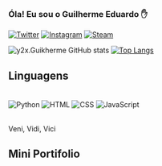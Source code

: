 ### Óla! Eu sou o Guilherme Eduardo ✋
[![Twitter](https://img.shields.io/badge/Twitter-1DA1F2?style=for-the-badge&logo=twitter&logoColor=white)](https://twitter.com/YxxGuilherme)
[![Instagram](https://img.shields.io/badge/Instagram-E4405F?style=for-the-badge&logo=instagram&logoColor=white)](https://www.instagram.com/y2x.guilherme)
[![Steam](https://img.shields.io/badge/Steam-000000?style=for-the-badge&logo=steam&logoColor=white)]()

![y2x.Guikherme GitHub stats](https://github-readme-stats.vercel.app/api?username=y2xGuilherme&show_icons=true&theme=tokyonight)
[![Top Langs](https://github-readme-stats.vercel.app/api/top-langs/?username=y2xGuilherme&layout=compact)](https://github.com/y2xGuilherme/github-readme-stats)

## Linguagens

<div style="display: inline_block"><br/>
    <img align="center" alt="Python" src="https://img.shields.io/badge/Python-3776AB?style=for-the-badge&logo=python&logoColor=white">
    <img align="center" alt="HTML" src="https://img.shields.io/badge/HTML-239120?style=for-the-badge&logo=html5&logoColor=white">
    <img align="center" alt="CSS" src="https://img.shields.io/badge/CSS-239120?&style=for-the-badge&logo=css3&logoColor=white">
    <img align="center" alt="JavaScript" src="https://img.shields.io/badge/JavaScript-323330?style=for-the-badge&logo=javascript&logoColor=F7DF1E">

</div><br/>

Veni, Vidi, Vici

## Mini Portifolio
